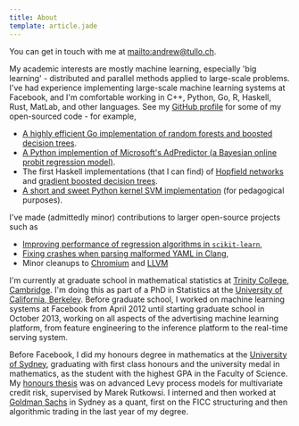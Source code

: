 ```yaml
---
title: About
template: article.jade
---
```


You can get in touch with me at <mailto:andrew@tullo.ch>.

My academic interests are mostly machine learning, especially 'big
learning' - distributed and parallel methods applied to large-scale
problems. I've had experience implementing large-scale machine
learning systems at Facebook, and I'm comfortable working in C++,
Python, Go, R, Haskell, Rust, MatLab, and other languages. See my
[GitHub profile][] for some of my open-sourced code - for example,

+ [A highly efficient Go implementation of random forests and boosted decision trees][dt].
+ [A Python implemention of Microsoft's AdPredictor (a Bayesian online probit regression model)][ap].
+ The first Haskell implementations (that I can find) of
[Hopfield networks][] and [gradient boosted decision trees][bdt].
+ [A short and sweet Python kernel SVM implementation][svmpy] (for
  pedagogical purposes).

I've made (admittedly minor) contributions to larger open-source
projects such as

+ [Improving performance of regression algorithms in `scikit-learn`](https://github.com/scikit-learn/scikit-learn/pull/2944),
+ [Fixing crashes when parsing malformed YAML in Clang](http://reviews.llvm.org/D1236),
+ Minor cleanups to
  [Chromium](https://codereview.chromium.org/177123004) and
  [LLVM](http://reviews.llvm.org/D3278)

I'm currently at graduate school in mathematical statistics at
[Trinity College, Cambridge][]. I'm doing this as part of a PhD in
Statistics at the [University of California, Berkeley][]. Before graduate
school, I worked on machine learning systems at Facebook from April 2012
until starting graduate school in October 2013, working on all aspects
of the advertising machine learning platform, from feature engineering
to the inference platform to the real-time serving system.

Before Facebook, I did my honours degree in mathematics at the
[University of Sydney][], graduating with first class honours and the
university medal in mathematics, as the student with the highest GPA
in the Faculty of Science. My [honours thesis][thesis] was on advanced Levy process
models for multivariate credit risk, supervised by Marek Rutkowsi. I
interned and then worked at [Goldman Sachs][] in Sydney as a quant,
first on the FICC structuring and then algorithmic trading in the
last year of my degree.

[GitHub profile]: https://github.com/ajtulloch
[thesis]: /PDFs/AndrewTulloch-HonoursThesis.pdf
[University of California, Berkeley]: http://berkeley.edu
[University of Sydney]: http://sydney.edu.au
[Trinity College, Cambridge]: http://www.trin.cam.ac.uk/
[Goldman Sachs]: http://www.goldmansachs.com/
[ap]: https://github.com/ajtulloch/adpredictor
[dt]: https://github.com/ajtulloch/decisiontrees
[bdt]: https://github.com/ajtulloch/haskell-ml
[Hopfield networks]: https://github.com/ajtulloch/hopfield-networks
[svmpy]: https://github.com/ajtulloch/svmpy
